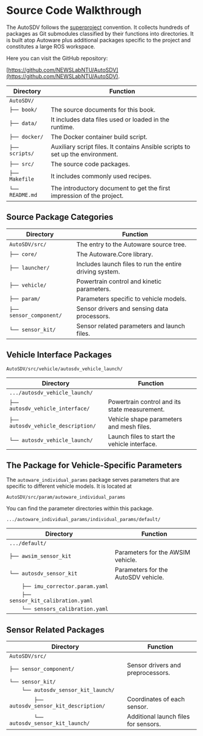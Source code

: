 # Source Code Walkthrough

The AutoSDV follows the [superproject](https://en.wikibooks.org/wiki/Git/Submodules_and_Superprojects) convention. It collects hundreds of packages as Git submodules classified by their functions into directories. It is built atop Autoware plus additional packages specific to the project and constitutes a large ROS workspace.

Here you can visit the GitHub repository:

[https://github.com/NEWSLabNTU/AutoSDV](https://github.com/NEWSLabNTU/AutoSDV).


| Directory       | Function                                                                       |
|-----------------|--------------------------------------------------------------------------------|
| `AutoSDV/`      |                                                                                |
| `├── book/`     | The source documents for this book.                                            |
| `├── data/`     | It includes data files used or loaded in the runtime.                          |
| `├── docker/`   | The Docker container build script.                                             |
| `├── scripts/`  | Auxiliary script files. It contains Ansible scripts to set up the environment. |
| `├── src/`      | The source code packages.                                                      |
| `├── Makefile`  | It includes commonly used recipes.                                             |
| `└── README.md` | The introductory document to get the first impression of the project.          |


## Source Package Categories

| Directory               | Function                                                |
|-------------------------|---------------------------------------------------------|
| `AutoSDV/src/`          | The entry to the Autoware source tree.                  |
| `├── core/`             | The Autoware.Core library.                              |
| `├── launcher/`         | Includes launch files to run the entire driving system. |
| `├── vehicle/`          | Powertrain control and kinetic parameters.              |
| `├── param/`            | Parameters specific to vehicle models.                  |
| `├── sensor_component/` | Sensor drivers and sensing data processors.             |
| `└── sensor_kit/`       | Sensor related parameters and launch files.             |


## Vehicle Interface Packages

`AutoSDV/src/vehicle/autosdv_vehicle_launch/`

| Directory                          | Function                                      |
|------------------------------------|-----------------------------------------------|
| `.../autosdv_vehicle_launch/`      |                                               |
| `├── autosdv_vehicle_interface/`   | Powertrain control and its state measurement. |
| `├── autosdv_vehicle_description/` | Vehicle shape parameters and mesh files.      |
| `└── autosdv_vehicle_launch/`      | Launch files to start the vehicle interface.  |


## The Package for Vehicle-Specific Parameters

The `autoware_individual_params` package serves parameters that are specific to different vehicle models. It is located at

```
AutoSDV/src/param/autoware_individual_params
```

You can find the parameter directories within this package.

```
.../autoware_individual_params/individual_params/default/
```

| Directory                             | Function                            |
|---------------------------------------|-------------------------------------|
| `.../default/`                        |                                     |
| `├── awsim_sensor_kit`                | Parameters for the AWSIM vehicle.   |
| `└── autosdv_sensor_kit`              | Parameters for the AutoSDV vehicle. |
| `    ├── imu_corrector.param.yaml`    |                                     |
| `    ├── sensor_kit_calibration.yaml` |                                     |
| `    └── sensors_calibration.yaml`    |                                     |


## Sensor Related Packages

| Directory                                     | Function                             |
|-----------------------------------------------|--------------------------------------|
| `AutoSDV/src/`                                |                                      |
| `├── sensor_component/`                       | Sensor drivers and preprocessors.    |
| `└── sensor_kit/`                             |                                      |
| `    └── autosdv_sensor_kit_launch/`          |                                      |
| `        ├── autosdv_sensor_kit_description/` | Coordinates of each sensor.          |
| `        └── autosdv_sensor_kit_launch/`      | Additional launch files for sensors. |
